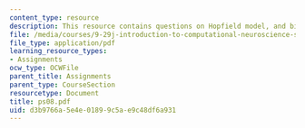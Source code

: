 ```yaml
---
content_type: resource
description: This resource contains questions on Hopfield model, and binary patterns.
file: /media/courses/9-29j-introduction-to-computational-neuroscience-spring-2004/d3b9766a5e4e01899c5ae9c48df6a931_ps08.pdf
file_type: application/pdf
learning_resource_types:
- Assignments
ocw_type: OCWFile
parent_title: Assignments
parent_type: CourseSection
resourcetype: Document
title: ps08.pdf
uid: d3b9766a-5e4e-0189-9c5a-e9c48df6a931
---
```

